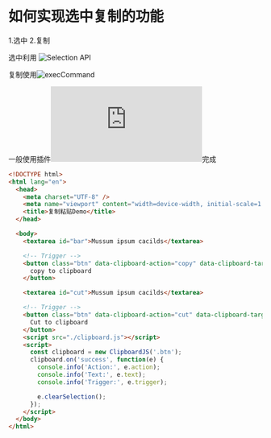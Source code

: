 # 如何实现选中复制的功能

1.选中 2.复制

选中利用 ![Selection API](https://developer.mozilla.org/en-US/docs/Web/API/Selection)

复制使用![execCommand](https://developer.mozilla.org/zh-CN/docs/Web/API/Document/execCommand)

一般使用插件![clipboard.js](https://github.com/zenorocha/clipboard.js)完成

```html
<!DOCTYPE html>
<html lang="en">
  <head>
    <meta charset="UTF-8" />
    <meta name="viewport" content="width=device-width, initial-scale=1.0" />
    <title>复制粘贴Demo</title>
  </head>

  <body>
    <textarea id="bar">Mussum ipsum cacilds</textarea>

    <!-- Trigger -->
    <button class="btn" data-clipboard-action="copy" data-clipboard-target="#bar">
      copy to clipboard
    </button>

    <textarea id="cut">Mussum ipsum cacilds</textarea>

    <!-- Trigger -->
    <button class="btn" data-clipboard-action="cut" data-clipboard-target="#cut">
      Cut to clipboard
    </button>
    <script src="./clipboard.js"></script>
    <script>
      const clipboard = new ClipboardJS('.btn');
      clipboard.on('success', function(e) {
        console.info('Action:', e.action);
        console.info('Text:', e.text);
        console.info('Trigger:', e.trigger);

        e.clearSelection();
      });
    </script>
  </body>
</html>
```
